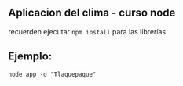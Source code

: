 ## Aplicacion del clima - curso node

recuerden ejecutar ```npm install``` para las librerías

## Ejemplo:
```
node app -d "Tlaquepaque"
```